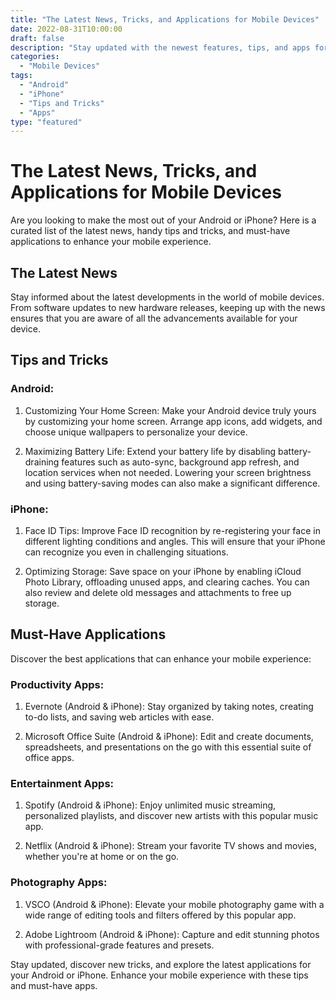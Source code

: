 ```yaml
--- 
title: "The Latest News, Tricks, and Applications for Mobile Devices" 
date: 2022-08-31T10:00:00 
draft: false 
description: "Stay updated with the newest features, tips, and apps for your Android or iPhone." 
categories: 
  - "Mobile Devices" 
tags: 
  - "Android" 
  - "iPhone" 
  - "Tips and Tricks" 
  - "Apps" 
type: "featured" 
--- 
```


# The Latest News, Tricks, and Applications for Mobile Devices

Are you looking to make the most out of your Android or iPhone? Here is a curated list of the latest news, handy tips and tricks, and must-have applications to enhance your mobile experience.

## The Latest News

Stay informed about the latest developments in the world of mobile devices. From software updates to new hardware releases, keeping up with the news ensures that you are aware of all the advancements available for your device.

## Tips and Tricks

### Android:

1. Customizing Your Home Screen: Make your Android device truly yours by customizing your home screen. Arrange app icons, add widgets, and choose unique wallpapers to personalize your device.

2. Maximizing Battery Life: Extend your battery life by disabling battery-draining features such as auto-sync, background app refresh, and location services when not needed. Lowering your screen brightness and using battery-saving modes can also make a significant difference.

### iPhone:

1. Face ID Tips: Improve Face ID recognition by re-registering your face in different lighting conditions and angles. This will ensure that your iPhone can recognize you even in challenging situations.

2. Optimizing Storage: Save space on your iPhone by enabling iCloud Photo Library, offloading unused apps, and clearing caches. You can also review and delete old messages and attachments to free up storage.

## Must-Have Applications

Discover the best applications that can enhance your mobile experience:

### Productivity Apps:

1. Evernote (Android & iPhone): Stay organized by taking notes, creating to-do lists, and saving web articles with ease.

2. Microsoft Office Suite (Android & iPhone): Edit and create documents, spreadsheets, and presentations on the go with this essential suite of office apps.

### Entertainment Apps:

1. Spotify (Android & iPhone): Enjoy unlimited music streaming, personalized playlists, and discover new artists with this popular music app.

2. Netflix (Android & iPhone): Stream your favorite TV shows and movies, whether you're at home or on the go.

### Photography Apps:

1. VSCO (Android & iPhone): Elevate your mobile photography game with a wide range of editing tools and filters offered by this popular app.

2. Adobe Lightroom (Android & iPhone): Capture and edit stunning photos with professional-grade features and presets.

Stay updated, discover new tricks, and explore the latest applications for your Android or iPhone. Enhance your mobile experience with these tips and must-have apps.
